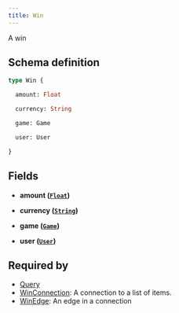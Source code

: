 ```yaml
---
title: Win
---
```


A win

## Schema definition
```graphql
type Win {

  amount: Float

  currency: String

  game: Game

  user: User

}
```

## Fields

* **amount ([`Float`](graphql/schema/float.md))**


* **currency ([`String`](graphql/schema/string.md))**


* **game ([`Game`](graphql/schema/game.md))**


* **user ([`User`](graphql/schema/user.md))**



## Required by
* [Query](graphql/schema/query.md)
* [WinConnection](graphql/schema/winconnection.md): A connection to a list of items.
* [WinEdge](graphql/schema/winedge.md): An edge in a connection
